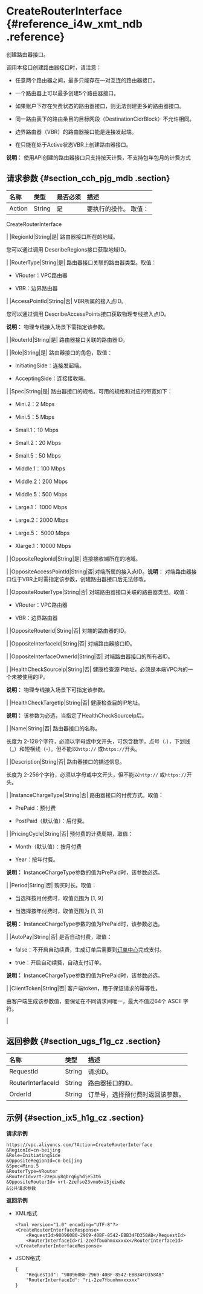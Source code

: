 # CreateRouterInterface {#reference_i4w_xmt_ndb .reference}

创建路由器接口。

调用本接口创建路由器接口时，请注意：

-   任意两个路由器之间，最多只能存在一对互连的路由器接口。

-   一个路由器上可以最多创建5个路由器接口。

-   如果账户下存在欠费状态的路由器接口，则无法创建更多的路由器接口。

-   同一路由表下的路由条目的目标网段（DestinationCidrBlock）不允许相同。

-   边界路由器（VBR）的路由器接口能是连接发起端。

-   在只能在处于Active状态VBR上创建路由器接口。

**说明：** 使用API创建的路由器接口只支持按天计费，不支持包年包月的计费方式

## 请求参数 {#section_cch_pjg_mdb .section}

|名称|类型|是否必须|描述|
|:-|:-|:---|:-|
|Action|String|是| 要执行的操作。 取值：

 CreateRouterInterface

 |
|RegionId|String|是| 路由器接口所在的地域。

 您可以通过调用 DescribeRegions接口获取地域ID。

 |
|RouterType|String|是| 路由器接口关联的路由器类型。取值：

 -   VRouter：VPC路由器

-   VBR：边界路由器


 |
|AccessPointId|String|否| VBR所属的接入点ID。

 您可以通过调用 DescribeAccessPoints接口获取物理专线接入点ID。

 **说明：** 物理专线接入场景下需指定该参数。

 |
|RouterId|String|是| 路由器接口关联的路由器ID。

 |
|Role|String|是| 路由器接口的角色，取值：

 -   InitiatingSide：连接发起端。

-   AcceptingSide：连接接收端。


 |
|Spec|String|是| 路由器接口的规格。可用的规格和对应的带宽如下：

 -   Mini.2：2 Mbps

-   Mini.5：5 Mbps

-   Small.1：10 Mbps

-   Small.2：20 Mbps

-   Small.5：50 Mbps

-   Middle.1：100 Mbps

-   Middle.2：200 Mbps

-   Middle.5：500 Mbps

-   Large.1： 1000 Mbps

-   Large.2：2000 Mbps

-   Large.5： 5000 Mbps

-   Xlarge.1：10000 Mbps


 |
|OppositeRegionId|String|是| 连接接收端所在的地域。

 |
|OppositeAccessPointId|String|否|对端所属的接入点ID。**说明：** 对端路由器接口位于VBR上时需指定该参数，创建路由器接口后无法修改。

|
|OppositeRouterType|String|否| 对端路由器接口关联的路由器类型。取值：

 -   VRouter：VPC路由器

-   VBR：边界路由器


 |
|OppositeRouterId|String|否| 对端的路由器的ID。

 |
|OppositeInterfaceId|String|否| 对端路由器接口ID。

 |
|OppositeInterfaceOwnerId|String|否| 对端路由器接口的所有者ID。

 |
|HealthCheckSourceIp|String|否| 健康检查源IP地址，必须是本端VPC内的一个未被使用的IP。

 **说明：** 物理专线接入场景下可指定该参数。

 |
|HealthCheckTargetIp|String|否| 健康检查目的IP地址。

 **说明：** 该参数为必选，当指定了HealthCheckSourceIp后。

 |
|Name|String|否| 路由器接口的名称。

 长度为 2-128个字符，必须以字母或中文开头，可包含数字，点号（.），下划线（\_）和短横线（-）。但不能以`http://` 或`https://`开头。

 |
|Description|String|否| 路由器接口的描述信息。

 长度为 2-256个字符，必须以字母或中文开头，但不能以`http://` 或`https://`开头。

 |
|InstanceChargeType|String|否| 路由器接口的付费方式。取值：

 -   PrePaid：预付费

-   PostPaid（默认值）：后付费。


 |
|PricingCycle|String|否| 预付费的计费周期，取值：

 -   Month（默认值）：按月付费

-   Year：按年付费。


 **说明：** InstanceChargeType参数的值为PrePaid时，该参数必选。

 |
|Period|String|否| 购买时长。取值：

 -   当选择按月付费时，取值范围为 \[1, 9\]

-   当选择按年付费时，取值范围为 \[1, 3\]


 **说明：** InstanceChargeType参数的值为PrePaid时，该参数必选。

 |
|AutoPay|String|否| 是否自动付费，取值：

 -   false：不开启自动续费，生成订单后需要到[订单中心](https://expense.console.aliyun.com/?#/order/list/)完成支付。

-   true：开启自动续费，自动支付订单。


 **说明：** InstanceChargeType参数的值为PrePaid时，该参数必选。

 |
|ClientToken|String|否| 客户端token，用于保证请求的幂等性。

 由客户端生成该参数值，要保证在不同请求间唯一，最大不值过64个 ASCII 字符。

 |

## 返回参数 {#section_ugs_f1g_cz .section}

|名称|类型|描述|
|:-|:-|:-|
|RequestId|String|请求ID。|
|RouterInterfaceId|String|路由器接口的ID。|
|OrderId|String|订单号，选择预付费时返回该参数。|

## 示例 {#section_ix5_h1g_cz .section}

**请求示例**

``` {#createVPCpub}
https://vpc.aliyuncs.com/?Action=CreateRouterInterface
&RegionId=cn-beijing
&Role=InitiatingSide
&OppositeRegionId=cn-beijing
&Spec=Mini.5
&RouterType=VRouter
&RouterId=vrt-2zepuy8qbrq6yhdje53t6
&OppositeRouterId= vrt-2zefso23vmu6xi3jeiw0z
&公共请求参数
```

**返回示例**

-   XML格式

    ```
    <?xml version="1.0" encoding="UTF-8"?>
    <CreateRouterInterfaceResponse>
        <RequestId>980960B0-2969-40BF-8542-EBB34FD358AB</RequestId>
        <RouterInterfaceId>ri-2ze7fbuohmxxxxxx</RouterInterfaceId>
    </CreateRouterInterfaceResponse>
    ```

-   JSON格式

    ```
    { 
        "RequestId": "980960B0-2969-40BF-8542-EBB34FD358AB"
        "RouterInterfaceId": "ri-2ze7fbuohmxxxxxx"
    }
    ```



